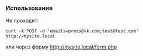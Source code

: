 ### Использование

Не проходит:
```
curl -X POST -d 'emails=press@vk.com;test@test.com' http://mysite.local
```

или через форму http://mysite.local/form.php
